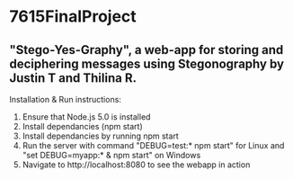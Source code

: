 # 7615FinalProject
"Stego-Yes-Graphy", a web-app for storing and deciphering messages using Stegonography by Justin T and Thilina R.
---
Installation & Run instructions:


1. Ensure that Node.js 5.0  is installed
2. Install dependancies (npm start)
3. Install dependancies by running npm start
4. Run the server with command "DEBUG=test:* npm start" for Linux and "set DEBUG=myapp:* & npm start" on Windows
5. Navigate to http://localhost:8080 to see the webapp in action

